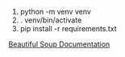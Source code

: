 1. python -m venv venv
2. . venv/bin/activate
3. pip install -r requirements.txt

[Beautiful Soup Documentation](https://www.crummy.com/software/BeautifulSoup/bs4/doc/)

